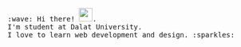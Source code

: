 <p>
  <samp>
    :wave: Hi there! <img src="https://user-images.githubusercontent.com/5679180/79618120-0daffb80-80be-11ea-819e-d2b0fa904d07.gif" width="27px">.
    <br> I'm student at Dalat University.
      <br>I love to learn web development and design. :sparkles:<br>
  </samp>
</p>
